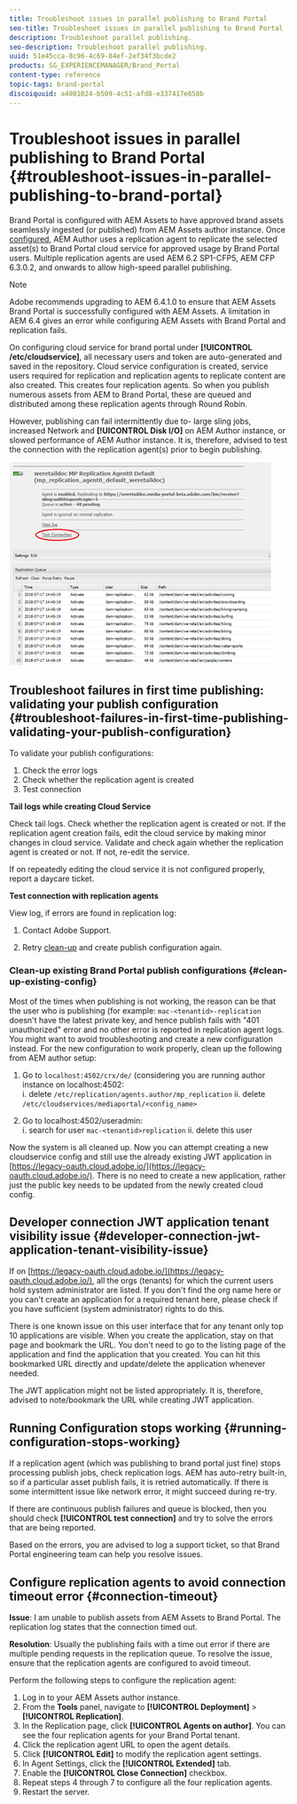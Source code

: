 ```yaml
---
title: Troubleshoot issues in parallel publishing to Brand Portal
seo-title: Troubleshoot issues in parallel publishing to Brand Portal
description: Troubleshoot parallel publishing.
seo-description: Troubleshoot parallel publishing.
uuid: 51e45cca-8c96-4c69-84ef-2ef34f3bcde2
products: SG_EXPERIENCEMANAGER/Brand_Portal
content-type: reference
topic-tags: brand-portal
discoiquuid: a4801024-b509-4c51-afd8-e337417e658b
---
```


# Troubleshoot issues in parallel publishing to Brand Portal {#troubleshoot-issues-in-parallel-publishing-to-brand-portal}

Brand Portal is configured with AEM Assets to have approved brand assets seamlessly ingested (or published) from AEM Assets author instance. Once [configured](../using/configure-aem-assets-with-brand-portal.md), AEM Author uses a replication agent to replicate the selected asset(s) to Brand Portal cloud service for approved usage by Brand Portal users. Multiple replication agents are used AEM 6.2 SP1-CFP5, AEM CFP 6.3.0.2, and onwards to allow high-speed parallel publishing.

>[!NOTE]
 >
 >Adobe recommends upgrading to AEM 6.4.1.0 to ensure that AEM Assets Brand Portal is successfully configured with AEM Assets. A limitation in AEM 6.4 gives an error while configuring AEM Assets with Brand Portal and replication fails.
 >

On configuring cloud service for brand portal under **[!UICONTROL /etc/cloudservice]**, all necessary users and token are auto-generated and saved in the repository. Cloud service configuration is created, service users required for replication and replication agents to replicate content are also created. This creates four replication agents. So when you publish numerous assets from AEM to Brand Portal, these are queued and distributed among these replication agents through Round Robin.

However, publishing can fail intermittently due to- large sling jobs, increased Network and **[!UICONTROL Disk I/O]** on AEM Author instance, or slowed performance of AEM Author instance. It is, therefore, advised to test the connection with the replication agent(s) prior to begin publishing.

![](assets/test-connection.png) 

## Troubleshoot failures in first time publishing: validating your publish configuration {#troubleshoot-failures-in-first-time-publishing-validating-your-publish-configuration}

To validate your publish configurations:

1. Check the error logs
1. Check whether the replication agent is created
1. Test connection

**Tail logs while creating Cloud Service**

Check tail logs. Check whether the replication agent is created or not. If the replication agent creation fails, edit the cloud service by making minor changes in cloud service. Validate and check again whether the replication agent is created or not. If not, re-edit the service.

If on repeatedly editing the cloud service it is not configured properly, report a daycare ticket.

**Test connection with replication agents**

View log, if errors are found in replication log:

1. Contact Adobe Support.

1. Retry [clean-up](../using/troubleshoot-parallel-publishing.md#clean-up-existing-config) and create publish configuration again.

<!--
Comment Type: remark
Last Modified By: Mini Gulati (mgulati)
Last Modified Date: 2018-06-21T22:56:21.256-0400
<p>?? check and compare public key. At times public key is different</p>
<p>?? another thing to check in /useradmin</p>
-->

### Clean-up existing Brand Portal publish configurations {#clean-up-existing-config}

Most of the times when publishing is not working, the reason can be that the user who is publishing (for example: `mac-<tenantid>-replication` doesn't have the latest private key, and hence publish fails with "401 unauthorized" error and no other error is reported in replication agent logs. You might want to avoid troubleshooting and create a new configuration instead. For the new configuration to work properly, clean up the following from AEM author setup:

1. Go to `localhost:4502/crx/de/` (considering you are running author instance on localhost:4502:  
   i. delete `/etc/replication/agents.author/mp_replication` 
   ii. delete `/etc/cloudservices/mediaportal/<config_name>`

1. Go to localhost:4502/useradmin:  
   i. search for user `mac-<tenantid>replication`
   ii. delete this user

Now the system is all cleaned up. Now you can attempt creating a new  cloudservice  config and still use the already existing JWT application in [https://legacy-oauth.cloud.adobe.io/](https://legacy-oauth.cloud.adobe.io/). There is no need to create a new application, rather just the public key needs to be updated from the newly created cloud config.

## Developer connection JWT application tenant visibility issue {#developer-connection-jwt-application-tenant-visibility-issue}

If on [https://legacy-oauth.cloud.adobe.io/](https://legacy-oauth.cloud.adobe.io/), all the  orgs  (tenants) for which the current users hold system administrator are listed. If you don't find the org name here or you can't create an application for a required tenant here, please check if you have sufficient (system administrator) rights to do this.

There is one known issue on this user interface that for any tenant only top 10 applications are visible. When you create the application, stay on that page and bookmark the URL. You don't need to go to the listing page of the application and find the application that you created. You can hit this bookmarked URL directly and update/delete the application whenever needed.

The JWT application might not be listed appropriately. It is, therefore, advised to note/bookmark the URL while creating JWT application.

## Running Configuration stops working {#running-configuration-stops-working}

<!--
Comment Type: draft

<p>If the running configuration stops working, either of the following two possibilities
<g class="gr_ gr_15 gr-alert gr_gramm gr_inline_cards gr_run_anim Grammar multiReplace" data-gr-id="15" id="15" style="font-size: 12px;">
are
</g> there:</p>
<p>1.
<g class="gr_ gr_14 gr-alert gr_gramm gr_inline_cards gr_run_anim Grammar only-ins doubleReplace replaceWithoutSep" data-gr-id="14" id="14">
Connection
</g> has failed, or</p>
<p>2. Publish has failed with permission to dam-replication-service denied, while connection has passed </p>
<p>If the connection has failed [1], the
<g class="gr_ gr_10 gr-alert gr_spell gr_inline_cards gr_run_anim ContextualSpelling ins-del multiReplace" data-gr-id="10" id="10">
fail safe
</g> way to fix it is to <a href="../using/troubleshoot-parallel-publishing.md#main-pars-header-1664955658">clean up</a> the existing Brand Portal publish configuration and recreate a publish configuration. </p>
<p>However, if the
<g class="gr_ gr_18 gr-alert gr_spell gr_inline_cards gr_run_anim ContextualSpelling" data-gr-id="18" id="18">
publish
</g> has failed with
<g class="gr_ gr_16 gr-alert gr_gramm gr_inline_cards gr_run_anim Grammar only-ins doubleReplace replaceWithoutSep" data-gr-id="16" id="16">
permission
</g> denied to dam-replication-service, raise a support ticket.</p>
-->

If a replication agent (which was publishing to brand portal just fine) stops processing publish jobs, check replication logs. AEM has auto-retry built-in, so if a particular asset publish fails, it is retried automatically. If there is some intermittent issue like network error, it might succeed during re-try.

If there are continuous publish failures and queue is blocked, then you should check **[!UICONTROL test connection]** and try to solve the errors that are being reported.

Based on the errors, you are advised to log a support ticket, so that Brand Portal engineering team can help you resolve issues.


## Configure replication agents to avoid connection timeout error {#connection-timeout}

**Issue**: I am unable to publish assets from AEM Assets to Brand Portal. The replication log states that the connection timed out.

**Resolution**: Usually the publishing fails with a time out error if there are multiple pending requests in the replication queue. To resolve the issue, ensure that the replication agents are configured to avoid timeout. 

Perform the following steps to configure the replication agent:
1. Log in to your AEM Assets author instance.
1. From the **Tools** panel, navigate to **[!UICONTROL Deployment]** > **[!UICONTROL Replication]**.
1. In the Replication page, click **[!UICONTROL Agents on author]**. You can see the four replication agents for your Brand Portal tenant. 
1. Click the replication agent URL to open the agent details.
1. Click **[!UICONTROL Edit]** to modify the replication agent settings.
1. In Agent Settings, click the **[!UICONTROL Extended]** tab. 
1. Enable the **[!UICONTROL Close Connection]** checkbox.
1. Repeat steps 4 through 7 to configure all the four replication agents. 
1. Restart the server.